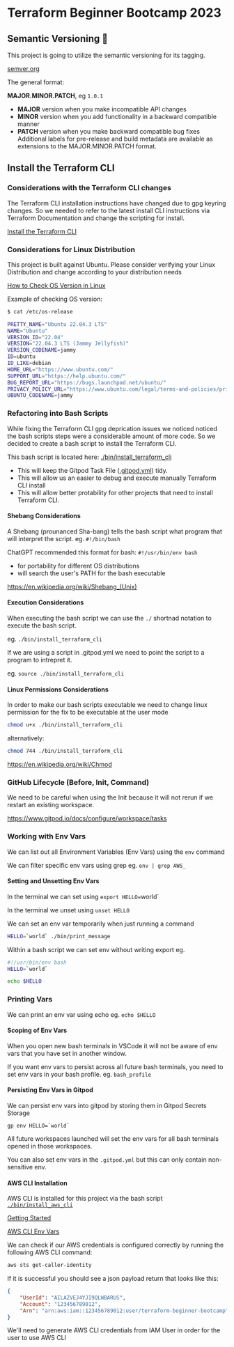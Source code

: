 # Terraform Beginner Bootcamp 2023

## Semantic Versioning :mage:

This project is going to utilize the semantic versioning for its tagging.

[semver.org](https://semver.org/)

The general format: 

**MAJOR.MINOR.PATCH**, eg `1.0.1`

- **MAJOR** version when you make incompatible API changes
- **MINOR** version when you add functionality in a backward compatible manner
- **PATCH** version when you make backward compatible bug fixes
Additional labels for pre-release and build metadata are available as extensions to the MAJOR.MINOR.PATCH format.

## Install the Terraform CLI

### Considerations with the Terraform CLI changes
The Terraform CLI installation instructions have changed due to gpg keyring changes. So we needed to refer to the latest install CLI instructions via Terraform Documentation and change the scripting for install.

[Install the Terraform CLI](https://developer.hashicorp.com/terraform/tutorials/aws-get-started/install-cli)


### Considerations for Linux Distribution

This project is built against Ubuntu. Please consider verifying your Linux Distribution and change according to your distribution needs

[How to Check OS Version in Linux](
https://www.cyberciti.biz/faq/how-to-check-os-version-in-linux-command-line/
)

Example of checking OS version:
```bash
$ cat /etc/os-release

PRETTY_NAME="Ubuntu 22.04.3 LTS"
NAME="Ubuntu"
VERSION_ID="22.04"
VERSION="22.04.3 LTS (Jammy Jellyfish)"
VERSION_CODENAME=jammy
ID=ubuntu
ID_LIKE=debian
HOME_URL="https://www.ubuntu.com/"
SUPPORT_URL="https://help.ubuntu.com/"
BUG_REPORT_URL="https://bugs.launchpad.net/ubuntu/"
PRIVACY_POLICY_URL="https://www.ubuntu.com/legal/terms-and-policies/privacy-policy"
UBUNTU_CODENAME=jammy
```


### Refactoring into Bash Scripts

While fixing the Terraform CLI gpg deprication issues we noticed noticed the bash scripts steps were a considerable amount of more code. So we decided to create a bash script to install the Terraform CLI.

This bash script is located here: [./bin/install_terraform_cli](./bin/install_terraform_cli)

- This will keep the Gitpod Task File ([.gitpod.yml](.gitpod.yml)) tidy.
- This will allow us an easier to debug and execute manually Terraform CLI install
- This will allow better protability for other projects that need to install Terraform CLI.


#### Shebang Considerations

A Shebang (prounanced Sha-bang) tells the bash script what program that will interpret the script. eg. `#!/bin/bash` 

ChatGPT recommended this format for bash: `#!/usr/bin/env bash`
- for portability for different OS distributions
- will search the user's PATH for the bash executable

https://en.wikipedia.org/wiki/Shebang_(Unix)

#### Execution Considerations

When executing the bash script we can use the `./` shortnad notation to execute the bash script.

eg. `./bin/install_terraform_cli`

If we are using a script in .gitpod.yml we need to point the script to a program to intrepret it.

eg. `source ./bin/install_terraform_cli`

#### Linux Permissions Considerations

In order to make our bash scripts executable we need to change linux permission for the fix to be executable at the user mode

```sh
chmod u+x ./bin/install_terraform_cli
```

alternatively:

```sh
chmod 744 ./bin/install_terraform_cli
```

https://en.wikipedia.org/wiki/Chmod

### GitHub Lifecycle (Before, Init, Command)

We need to be careful when using the Init because it will not rerun if we restart an existing workspace.

https://www.gitpod.io/docs/configure/workspace/tasks

### Working with Env Vars

We can list out all Environment Variables (Env Vars) using the `env` command

We can filter specific env vars using grep eg. `env | grep AWS_`

#### Setting and Unsetting Env Vars

In the terminal we can set using `export HELLO=`world`

In the terminal we unset using `unset HELLO`

We can set an env var temporarily when just running a command

```sh
HELLO=`world` ./bin/print_message
```

Within a bash script we can set env without writing export eg.

```sh
#!/usr/bin/env bash
HELLO=`world`

echo $HELLO
```

### Printing Vars

We can print an env var using echo eg. `echo $HELLO`

#### Scoping of Env Vars

When you open new bash terminals in VSCode it will not be aware of env vars that you have set in another window.

If you want env vars to persist across all future bash terminals, you need to set env vars in your bash profile. eg. `bash_profile`

#### Persisting Env Vars in Gitpod

We can persist env vars into gitpod by storing them in Gitpod Secrets Storage

```
gp env HELLO=`world`
```

All future workspaces launched will set the env vars for all bash terminals opened in those workspaces.

You can also set env vars in the `.gitpod.yml` but this can only contain non-sensitive env.

#### AWS CLI Installation

AWS CLI is installed for this project via the bash script [`./bin/install_aws_cli`](./bin/install_aws_clli)

[Getting Started](https://docs.aws.amazon.com/cli/latest/userguide/getting-started-install.html)

[AWS CLI Env Vars](https://docs.aws.amazon.com/cli/latest/userguide/cli-configure-envvars.html)

We can check if our AWS credentials is configured correctly by running the following AWS CLI command:
```sh
aws sts get-caller-identity
```

If it is successful you should see a json payload return that looks like this:

```json
{
    "UserId": "AILAZVEJ4YJI9QLWBARUS",
    "Account": "123456789012",
    "Arn": "arn:aws:iam::123456789012:user/terraform-beginner-bootcamp"
}
```

We'll need to generate AWS CLI credentials from IAM User in order for the user to use AWS CLI